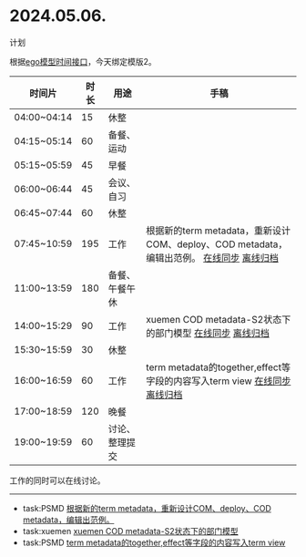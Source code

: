 # 2024.05.06.
计划  

根据[ego模型时间接口](https://gitee.com/hyg/blog/blob/master/timeflow.md)，今天绑定模版2。

| 时间片 | 时长 | 用途 | 手稿 |
| --- | --- | --- | --- |
| 04:00~04:14 | 15 | 休整 |  |
| 04:15~05:14 | 60 | 备餐、运动 |  |
| 05:15~05:59 | 45 | 早餐 |  |
| 06:00~06:44 | 45 | 会议、自习 |  |
| 06:45~07:44 | 60 | 休整 |  |
| 07:45~10:59 | 195 | 工作 | 根据新的term metadata，重新设计COM、deploy、COD metadata，编辑出范例。  [在线同步](http://simp.ly/p/3GXNTh) [离线归档](../../draft/2024/05/20240506074500.md) |
| 11:00~13:59 | 180 | 备餐、午餐午休 |  |
| 14:00~15:29 | 90 | 工作 | xuemen COD metadata-S2状态下的部门模型  [在线同步](http://simp.ly/p/lsBYG9) [离线归档](../../draft/2024/05/20240506140000.md) |
| 15:30~15:59 | 30 | 休整 |  |
| 16:00~16:59 | 60 | 工作 | term metadata的together,effect等字段的内容写入term view  [在线同步](http://simp.ly/p/MpcbHD) [离线归档](../../draft/2024/05/20240506160000.md) |
| 17:00~18:59 | 120 | 晚餐 |  |
| 19:00~19:59 | 60 | 讨论、整理提交 |  |

工作的同时可以在线讨论。

---

- task:PSMD  [根据新的term metadata，重新设计COM、deploy、COD metadata，编辑出范例。](../../../draft/2024/05/20240506074500.md)
- task:xuemen  [xuemen COD metadata-S2状态下的部门模型](../../../draft/2024/05/20240506140000.md)
- task:PSMD  [term metadata的together,effect等字段的内容写入term view](../../../draft/2024/05/20240506160000.md)
